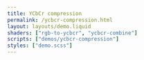 ```yaml
---
title: YCbCr compression
permalink: /ycbcr-compression.html
layout: layouts/demo.liquid
shaders: ["rgb-to-ycbcr", "ycbcr-combine"]
scripts: ["demos/ycbcr-compression"]
styles: ["demo.scss"]
---
```

